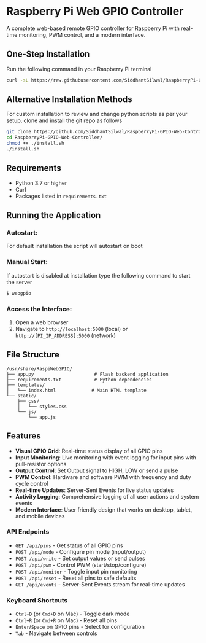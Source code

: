 # Raspberry Pi Web GPIO Controller

A complete web-based remote GPIO controller for Raspberry Pi with real-time monitoring, PWM control, and a modern interface.

## One-Step Installation

Run the following command in your Raspberry Pi terminal

```bash
curl -sL https://raw.githubusercontent.com/SiddhantSilwal/RaspberryPi-GPIO-Web-Controller/refs/heads/main/webinstaller.sh | bash
```

## Alternative Installation Methods

For custom installation to review and change python scripts as per your setup, clone and install the git repo as follows

```bash
git clone https://github.com/SiddhantSilwal/RaspberryPi-GPIO-Web-Controller.git
cd RaspberryPi-GPIO-Web-Controller/
chmod +x ./install.sh
./install.sh
```

## Requirements

- Python 3.7 or higher
- Curl
- Packages listed in `requirements.txt`

## Running the Application

### Autostart:

For default installation the script will autostart on boot

### Manual Start:

If autostart is disabled at installation type the following command to start the server

```bash
$ webgpio
```

### Access the Interface:

1. Open a web browser
2. Navigate to `http://localhost:5000` (local) or `http://[PI_IP_ADDRESS]:5000` (network)

## File Structure

```
/usr/share/RaspiWebGPIO/
├── app.py                      # Flask backend application
├── requirements.txt            # Python dependencies
├── templates/
│   └── index.html             # Main HTML template
└── static/
    ├── css/
    │   └── styles.css
    └── js/
        └── app.js
```

## Features

- **Visual GPIO Grid**: Real-time status display of all GPIO pins
- **Input Monitoring**: Live monitoring with event logging for input pins with pull-resistor options
- **Output Control**: Set Output signal to HIGH, LOW or send a pulse
- **PWM Control**: Hardware and software PWM with frequency and duty cycle control
- **Real-time Updates**: Server-Sent Events for live status updates
- **Activity Logging**: Comprehensive logging of all user actions and system events
- **Modern Interface**: User friendly design that works on desktop, tablet, and mobile devices

### API Endpoints

- `GET /api/pins` - Get status of all GPIO pins
- `POST /api/mode` - Configure pin mode (input/output)
- `POST /api/write` - Set output values or send pulses
- `POST /api/pwm` - Control PWM (start/stop/configure)
- `POST /api/monitor` - Toggle input pin monitoring
- `POST /api/reset` - Reset all pins to safe defaults
- `GET /api/events` - Server-Sent Events stream for real-time updates

### Keyboard Shortcuts

- `Ctrl+D` (or `Cmd+D` on Mac) - Toggle dark mode
- `Ctrl+R` (or `Cmd+R` on Mac) - Reset all pins
- `Enter`/`Space` on GPIO pins - Select for configuration
- `Tab` - Navigate between controls
